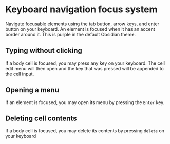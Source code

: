 # Keyboard navigation focus system

Navigate focusable elements using the tab button, arrow keys, and enter button on your keyboard. An element is focused when it has an accent border around it. This is purple in the default Obsidian theme.

## Typing without clicking

If a body cell is focused, you may press any key on your keyboard. The cell edit menu will then open and the key that was pressed will be appended to the cell input.

## Opening a menu

If an element is focused, you may open its menu by pressing the `Enter` key.

## Deleting cell contents

If a body cell is focused, you may delete its contents by pressing `delete` on your keyboard
